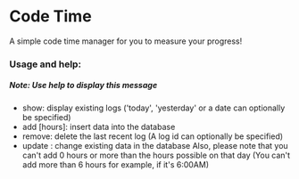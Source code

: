 # Code Time
A simple code time manager for you to measure your progress!
### Usage and help:
##### Note: Use help to display this message
* show: display existing logs ('today', 'yesterday' or a date can optionally be specified)
* add [hours]: insert data into the database
* remove: delete the last recent log (A log id can optionally be specified)
* update <id> <hours>: change existing data in the database
Also, please note that you can't add 0 hours or more than the hours possible on that day (You can't add more than 6 hours for example, if it's 6:00AM)
